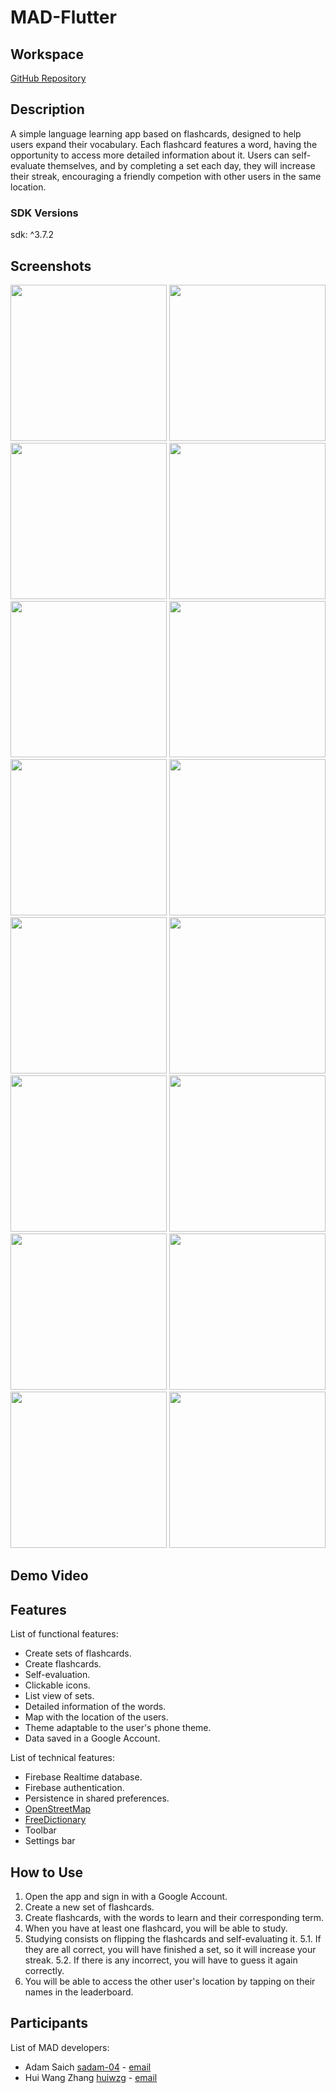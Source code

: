 # MAD-Flutter

## Workspace
[GitHub Repository](https://github.com/huiwzg/MAD_Flutter)


## Description
A simple language learning app based on flashcards, designed to help users expand their vocabulary. Each flashcard features a word, having the opportunity to access more detailed information about it. Users can self-evaluate themselves, and by completing a set each day, they will increase their streak, encouraging a friendly competion with other users in the same location.

### SDK Versions
sdk: ^3.7.2

## Screenshots
<img style="width: 250px" src="https://github.com/user-attachments/assets/5b33d17e-7875-4455-8361-a9ae5257a281">
<img style="width: 250px" src="https://github.com/user-attachments/assets/164dd44e-529d-47e2-8eac-bd191d951aa3">
<img style="width: 250px" src="https://github.com/user-attachments/assets/36514430-f1c6-4ec9-ace1-1cf705e300f1">
<img style="width: 250px" src="https://github.com/user-attachments/assets/56af7f98-f04f-4195-b886-ce2288286c11">
<img style="width: 250px" src="https://github.com/user-attachments/assets/88fd59e8-fc89-4d6f-9403-a4b5dbd28610">
<img style="width: 250px" src="https://github.com/user-attachments/assets/4eb10fd0-e162-4cf0-95bd-6705479cbf4b">
<img style="width: 250px" src="https://github.com/user-attachments/assets/aac50858-6d4b-4668-9240-002d6e0298e5">
<img style="width: 250px" src="https://github.com/user-attachments/assets/f6adbe39-e8b3-414a-9085-4f895b65b917">
<img style="width: 250px" src="https://github.com/user-attachments/assets/c5155316-1d9b-4522-8865-6da09ed06346">
<img style="width: 250px" src="https://github.com/user-attachments/assets/a5c14926-4251-4ee5-92ef-26b4658a21cc">
<img style="width: 250px" src="https://github.com/user-attachments/assets/73544788-ed30-4807-80b0-71c3eba6601a">
<img style="width: 250px" src="https://github.com/user-attachments/assets/2249d57c-766b-4c14-b8ee-eb6af5bee96f">
<img style="width: 250px" src="https://github.com/user-attachments/assets/50fec4af-81b2-4f27-96cc-50cb916bc2e2">
<img style="width: 250px" src="https://github.com/user-attachments/assets/da25d50d-8f9d-4988-a3ba-845f9c69b1a5">
<img style="width: 250px" src="https://github.com/user-attachments/assets/405b52d2-4372-4a9c-b9cc-839b55aeace4">
<img style="width: 250px" src="https://github.com/user-attachments/assets/8234bf35-619c-44c9-bb17-defa0156ac04">


## Demo Video


## Features
List of functional features:
- Create sets of flashcards.
- Create flashcards.
- Self-evaluation.
- Clickable icons.
- List view of sets.
- Detailed information of the words.
- Map with the location of the users.
- Theme adaptable to the user's phone theme.
- Data saved in a Google Account.

List of technical features:
- Firebase Realtime database.
- Firebase authentication.
- Persistence in shared preferences.
- [OpenStreetMap](https://www.openstreetmap.org)
- [FreeDictionary](https://pub.dev/documentation/free_dictionary_api_v2/latest/)
- Toolbar
- Settings bar

## How to Use
1. Open the app and sign in with a Google Account.
2. Create a new set of flashcards.
3. Create flashcards, with the words to learn and their corresponding term.
4. When you have at least one flashcard, you will be able to study.
5. Studying consists on flipping the flashcards and self-evaluating it.
5.1. If they are all correct, you will have finished a set, so it will increase your streak.
5.2. If there is any incorrect, you will have to guess it again correctly.
6. You will be able to access the other user's location by tapping on their names in the leaderboard.
   

## Participants
List of MAD developers:
- Adam Saich [sadam-04](https://github.com/sadam-04) - [email](a.saich@alumnos.upm.es)
- Hui Wang Zhang [huiwzg](https://github.com/huiwzg) - [email](hui.w@alumnos.upm.es)
